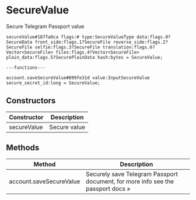 # SecureValue
Secure Telegram Passport value

```
secureValue#187fa0ca flags:# type:SecureValueType data:flags.0?SecureData front_side:flags.1?SecureFile reverse_side:flags.2?SecureFile selfie:flags.3?SecureFile translation:flags.6?Vector<SecureFile> files:flags.4?Vector<SecureFile> plain_data:flags.5?SecurePlainData hash:bytes = SecureValue;

---functions---

account.saveSecureValue#899fe31d value:InputSecureValue secure_secret_id:long = SecureValue;
```

## Constructors
| Constructor | Description |
| ---- | ----------- |
| secureValue | Secure value |


## Methods
| Method | Description |
| ---- | ----------- |
| account.saveSecureValue | Securely save Telegram Passport document, for more info see the passport docs » |


